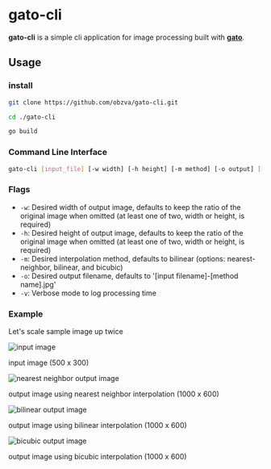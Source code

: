 # gato-cli

**gato-cli** is a simple cli application for image processing built with [**gato**](https://github.com/obzva/gato).

## Usage

### install

```bash
git clone https://github.com/obzva/gato-cli.git

cd ./gato-cli

go build
```

### Command Line Interface

```bash
gato-cli [input_file] [-w width] [-h height] [-m method] [-o output] [-v]
```

### Flags

- `-w`: Desired width of output image, defaults to keep the ratio of the original image when omitted (at least one of two, width or height, is required)
- `-h`: Desired height of output image, defaults to keep the ratio of the original image when omitted (at least one of two, width or height, is required)
- `-m`: Desired interpolation method, defaults to bilinear (options: nearest-neighbor, bilinear, and bicubic)
- `-o`: Desired output filename, defaults to '[input filename]-[method name].jpg'
- `-v`: Verbose mode to log processing time

### Example

Let's scale sample image up twice

![input image](https://raw.githubusercontent.com/obzva/assets/refs/heads/main/gato-cli/test-image.jpg)

input image (500 x 300)

![nearest neighbor output image](https://raw.githubusercontent.com/obzva/assets/refs/heads/main/gato-cli/nearestneighbor.jpg)

output image using nearest neighbor interpolation (1000 x 600)

![bilinear output image](https://raw.githubusercontent.com/obzva/assets/refs/heads/main/gato-cli/bilinear.jpg)

output image using bilinear interpolation (1000 x 600)

![bicubic output image](https://raw.githubusercontent.com/obzva/assets/refs/heads/main/gato-cli/bicubic.jpg)

output image using bicubic interpolation (1000 x 600)
